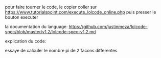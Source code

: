 pour faire tourner le code, le copier coller sur https://www.tutorialspoint.com/execute_lolcode_online.php puis presser le bouton executer

la documentation du language: https://github.com/justinmeza/lolcode-spec/blob/master/v1.2/lolcode-spec-v1.2.md

explication du code:

essaye de calculer le nombre pi de 2 facons differentes

